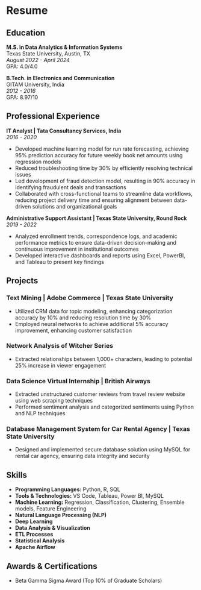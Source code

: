 # Resume

## Education

**M.S. in Data Analytics & Information Systems**  
Texas State University, Austin, TX  
_August 2022 - April 2024_  
GPA: 4.0/4.0

**B.Tech. in Electronics and Communication**  
GITAM University, India  
_2012 - 2016_  
GPA: 8.97/10

## Professional Experience

**IT Analyst | Tata Consultancy Services, India**  
_2016 - 2020_
- Developed machine learning model for run rate forecasting, achieving 95% prediction accuracy for future weekly book net amounts using regression models
- Reduced troubleshooting time by 30% by efficiently resolving technical issues
- Led development of fraud detection model, resulting in 90% accuracy in identifying fraudulent deals and transactions
- Collaborated with cross-functional teams to streamline data workflows, reducing project delivery time and ensuring alignment between data-driven solutions and organizational goals

**Administrative Support Assistant | Texas State University, Round Rock**  
_2019 - 2022_
- Analyzed enrollment trends, correspondence logs, and academic performance metrics to ensure data-driven decision-making and continuous improvement in institutional outcomes
- Developed interactive dashboards and reports using Excel, PowerBI, and Tableau to present key findings

## Projects

### Text Mining | Adobe Commerce | Texas State University
- Utilized CRM data for topic modeling, enhancing categorization accuracy by 10% and reducing resolution time by 30%
- Employed neural networks to achieve additional 5% accuracy improvement, enhancing customer satisfaction

### Network Analysis of Witcher Series
- Extracted relationships between 1,000+ characters, leading to potential 25% increase in viewer engagement

### Data Science Virtual Internship | British Airways
- Extracted unstructured customer reviews from travel review website using web scraping techniques
- Performed sentiment analysis and categorized sentiments using Python and NLP techniques

### Database Management System for Car Rental Agency | Texas State University
- Designed and implemented secure database solution using MySQL for rental car agency, ensuring data integrity and security

## Skills

- **Programming Languages:** Python, R, SQL
- **Tools & Technologies:** VS Code, Tableau, Power BI, MySQL
- **Machine Learning:** Regression, Classification, Clustering, Ensemble models, Feature Engineering
- **Natural Language Processing (NLP)**
- **Deep Learning**
- **Data Analysis & Visualization**
- **ETL Processes**
- **Statistical Analysis**
- **Apache Airflow**

## Awards & Certifications

- Beta Gamma Sigma Award (Top 10% of Graduate Scholars)

